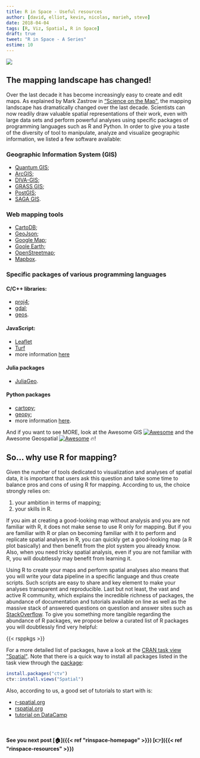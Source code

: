 ```yaml
---
title: R in Space - Useful resources
author: [david, elliot, kevin, nicolas, marieh, steve]
date: 2018-04-04
tags: [R, Viz, Spatial, R in Space]
draft: true
tweet: "R in Space - A Series"
estime: 10
---
```



![](https://img.shields.io/badge/inSileco-UnderReview-ffdd55.svg)


## The mapping landscape has changed!

Over the last decade it has become increasingly easy to create and edit maps.
As explained by Mark Zastrow in [“Science on the Map"](http://www.nature.com/news/data-visualization-science-on-the-map-1.17024),
the mapping landscape has dramatically changed over the last decade.
Scientists can now readily draw valuable spatial representations
of their work, even with large data sets and perform powerful analyses
using specific packages of programming languages such as R and Python.
In order to give you a taste of the diversity of tool to manipulate,
analyze and visualize geographic information, we listed a few software
available:


### Geographic Information System (GIS)

- [Quantum GIS](http://qgis.org/en/site/);
- [ArcGIS](http://www.arcgis.com/features/);
- [DIVA-GIS](http://www.diva-gis.org);
- [GRASS GIS](http://grass.osgeo.org);
- [PostGIS](http://www.postgis.org);
- [SAGA GIS](http://www.saga-gis.org/en/index.html).

### Web mapping tools  

- [CartoDB](http://cartodb.com);
- [GeoJson](http://geojson.io/#map=2/20.0/0.0);
- [Google Map](https://www.google.fr/maps);
- [Goole Earth](http://www.google.fr/intl/eng/earth/index.html);
- [OpenStreetmap](https://www.openstreetmap.org/);
- [Mapbox](https://www.mapbox.com/).



### Specific packages of various programming languages

#### C/C++ libraries:

- [proj4](http://proj4.org/);
- [gdal](http://www.gdal.org/index.html);
- [geos](https://trac.osgeo.org/geosc).

#### JavaScript:

- [Leaflet](http://leafletjs.com)
- [Turf](http://turfjs.org/)
- more information [here](https://codepen.io/stevepepple/post/javascript-geospatial-examples)

#### Julia packages

- [JuliaGeo](https://github.com/JuliaGeo).

#### Python packages

- [cartopy](http://scitools.org.uk/cartopy/);
- [geopy](https://github.com/geopy/geopy);
- more information [here](http://geopandas.org/).


And if you want to see MORE, look at the Awesome GIS [![Awesome](https://cdn.rawgit.com/sindresorhus/awesome/d7305f38d29fed78fa85652e3a63e154dd8e8829/media/badge.svg)](https://github.com/sshuair/awesome-gis) and the Awesome Geospatial
[![Awesome](https://cdn.rawgit.com/sindresorhus/awesome/d7305f38d29fed78fa85652e3a63e154dd8e8829/media/badge.svg)](https://github.com/sacridini/Awesome-Geospatial) :fire:!



## So... why use R for mapping?

Given the number of tools dedicated to visualization and analyses of spatial
data, it is important that users ask this question and take some time to balance
pros and cons of using R for mapping. According to us, the choice strongly
relies on:

1. your ambition in terms of mapping;
2. your skills in R.

If you aim at creating a good-looking map without analysis and you are not
familiar with R, it does not make sense to use R only for mapping. But if
you are familiar with R or plan on becoming familiar with it to perform and
replicate spatial analyses in R, you can quickly get a good-looking map (a R
plot basically) and then benefit from the plot system you already know. Also,
when you need tricky spatial analysis, even if you are not familiar with R,
you will doubtlessly may benefit from learning it.

Using R to create your maps and perform spatial analyses also means
that you will write your data pipeline in a specific language and thus create
scripts. Such scripts are easy to share and key element to make your analyses
transparent and reproducible. Last but not least, the vast and active R
community, which explains the incredible richness of packages, the abundance
of documentation and tutorials available on line as well as the massive stack
of answered questions on question and answer sites such as
[StackOverflow](https://stackoverflow.com/questions/tagged/r).
To give you something more tangible regarding the abundance of R packages,
we propose below a curated list of R packages you will doubtlessly find very helpful:

{{< rsppkgs >}}

For a more detailed list of packages, have a look at the
[CRAN task view "Spatial"](https://cran.r-project.org/web/views/Spatial.html).
Note that there is a quick way to install all packages listed in the task view
through the [package](https://cran.r-project.org/web/packages/ctv):

```r
install.packages("ctv")
ctv::install.views("Spatial")
```

Also, according to us, a good set of tutorials to start with is:

- [r-spatial.org](http://r-spatial.org/)
- [rspatial.org](http://www.rspatial.org/)
- [tutorial on DataCamp](https://www.datacamp.com/courses/spatial-analysis-in-r-with-sf-and-raster)


<br>

#### See you next post [:house:]({{< ref "rinspace-homepage" >}}) [:point_right:]({{< ref "rinspace-resources" >}})
